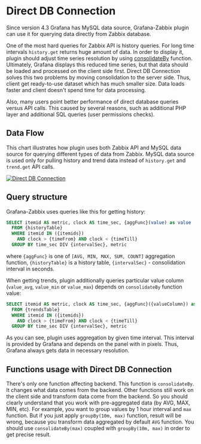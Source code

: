 # Direct DB Connection

Since version 4.3 Grafana has MySQL data source, Grafana-Zabbix plugin can use it for querying data directly from
Zabbix database.

One of the most hard queries for Zabbix API is history queries. For long time intervals `history.get`
returns huge amount of data. In order to display it, plugin should adjust time series resolution
by using [consolidateBy](/reference/functions/#consolidateby) function. Ultimately, Grafana displays this reduced
time series, but that data should be loaded and processed on the client side first. Direct DB Connection solves this
two problems by moving consolidation to the server side. Thus, client get ready-to-use dataset which has much smaller
size. Data loads faster and client doesn't spend time for data processing.

Also, many users point better performance of direct database queries versus API calls. This caused by several reasons,
such as additional PHP layer and additional SQL queries (user permissions checks).

## Data Flow

This chart illustrates how plugin uses both Zabbix API and MySQL data source for querying different types
of data from Zabbix. MySQL data source is used only for pulling history and trend data instead of `history.get`
and `trend.get` API calls.

[![Direct DB Connection](../img/reference-direct-db-connection.svg)](../img/reference-direct-db-connection.svg)

## Query structure

Grafana-Zabbix uses queries like this for getting history:

```sql
SELECT itemid AS metric, clock AS time_sec, {aggFunc}(value) as value
  FROM {historyTable}
  WHERE itemid IN ({itemids})
    AND clock > {timeFrom} AND clock < {timeTill}
  GROUP BY time_sec DIV {intervalSec}, metric
```

where `{aggFunc}` is one of `[AVG, MIN, MAX, SUM, COUNT]` aggregation function, `{historyTable}` is a history table,
`{intervalSec}` - consolidation interval in seconds.

When getting trends, plugin additionally queries particular value column (`value_avg`, `value_min` or `value_max`)
depends on `consolidateBy` function value:

```sql
SELECT itemid AS metric, clock AS time_sec, {aggFunc}({valueColumn}) as value
  FROM {trendsTable}
  WHERE itemid IN ({itemids})
    AND clock > {timeFrom} AND clock < {timeTill}
  GROUP BY time_sec DIV {intervalSec}, metric
```

As you can see, plugin uses aggregation by given time interval. This interval is provided by Grafana and depends on the
panel with in pixels. Thus, Grafana always gets data in necessary resolution.

## Functions usage with Direct DB Connection

There's only one function affecting backend. This function is `consolidateBy`. It changes what data comes from 
the backend. Other functions still work on the client side and transform data come from the backend. So you should
clearly understand that you work with pre-aggregated data (by AVG, MAX, MIN, etc). For example, you want to group 
values by 1 hour interval and `max` function. But if you just apply `groupBy(10m, max)` function, result will be wrong,
because you transform data aggregated by default `AVG` function. You should use `consolidateBy(max)` coupled with
`groupBy(10m, max)` in order to get precise result.
